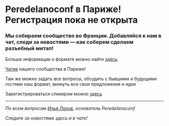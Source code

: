 # **Peredelanoconf** в Париже! Регистрация пока не открыта

### Мы собираем сообщество во Франции. Добавляйся к нам в чат, следи за новостями — как соберем сделаем разъебный митап!

Больше информации о формате можно найти [здесь](/./confs/standard.md)

[Чатик](https://t.me/peredelano_France) нашего сообщества в Париже! 

Там же можно задать все вопросы, обсудить с бывшими и будущими гостями наш формат, вкинуть все свои предложения и идеи

Зарегистрироваться спикером можно [здесь](/./guides/tech-speech.md)

---

_По всем вопросам [Илья Лахов](https://t.me/ilakhov), основатель Peredelanoconf_

_Следите за новостями здесь и в чате!_
